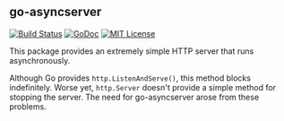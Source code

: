 ## go-asyncserver

[![Build Status](https://travis-ci.org/hectane/go-asyncserver.svg?branch=master)](https://travis-ci.org/hectane/go-asyncserver)
[![GoDoc](https://godoc.org/github.com/hectane/go-asyncserver?status.svg)](https://godoc.org/github.com/hectane/go-asyncserver)
[![MIT License](http://img.shields.io/badge/license-MIT-9370d8.svg?style=flat)](http://opensource.org/licenses/MIT)

This package provides an extremely simple HTTP server that runs asynchronously.

Although Go provides `http.ListenAndServe()`, this method blocks indefinitely. Worse yet, `http.Server` doesn't provide a simple method for stopping the server. The need for go-asyncserver arose from these problems.
